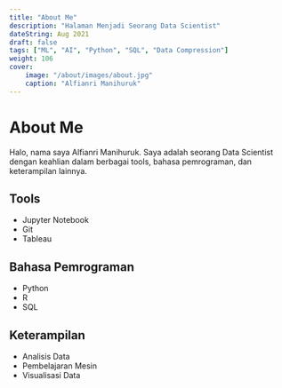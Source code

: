 ```yaml
---
title: "About Me"
description: "Halaman Menjadi Seorang Data Scientist"
dateString: Aug 2021
draft: false
tags: ["ML", "AI", "Python", "SQL", "Data Compression"]
weight: 106
cover:
    image: "/about/images/about.jpg"
    caption: "Alfianri Manihuruk"
---
```




# About Me
Halo, nama saya Alfianri Manihuruk. Saya adalah seorang Data Scientist dengan keahlian dalam berbagai tools, bahasa pemrograman, dan keterampilan lainnya.

## Tools
- Jupyter Notebook
- Git
- Tableau

## Bahasa Pemrograman
- Python
- R
- SQL

## Keterampilan
- Analisis Data
- Pembelajaran Mesin
- Visualisasi Data

